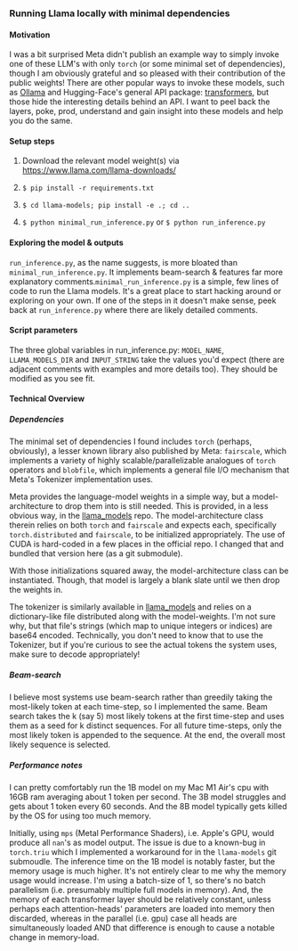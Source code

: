 ### Running Llama locally with minimal dependencies

#### Motivation

I was a bit surprised Meta didn't publish an example way to simply invoke one of these LLM's with only `torch` (or some minimal set of dependencies), though I am obviously grateful and so pleased with their contribution of the public weights! There are other popular ways to invoke these models, such as [Ollama](https://ollama.com/) and Hugging-Face's general API package: [transformers](https://pypi.org/project/transformers/), but those hide the interesting details behind an API. I want to peel back the layers, poke, prod, understand and gain insight into these models and help you do the same.

#### Setup steps

1. Download the relevant model weight(s) via https://www.llama.com/llama-downloads/

2. `$ pip install -r requirements.txt`

3. `$ cd llama-models; pip install -e .; cd ..`

4. `$ python minimal_run_inference.py` or `$ python run_inference.py`

#### Exploring the model & outputs

`run_inference.py`, as the name suggests, is more bloated than `minimal_run_inference.py`. It implements beam-search & features far more explanatory comments.`minimal_run_inference.py` is a simple, few lines of code to run the Llama models. It's a great place to start hacking around or exploring on your own. If one of the steps in it doesn't make sense, peek back at `run_inference.py` where there are likely detailed comments.

#### Script parameters

The three global variables in run_inference.py: `MODEL_NAME`, `LLAMA_MODELS_DIR` and `INPUT_STRING` take the values you'd expect (there are adjacent comments with examples and more details too). They should be modified as you see fit.

#### Technical Overview 

##### Dependencies

The minimal set of dependencies I found includes `torch` (perhaps, obviously), a lesser known library also published by Meta: `fairscale`, which implements a variety of highly scalable/parallelizable analogues of `torch` operators and `blobfile`, which implements a general file I/O mechanism that Meta's Tokenizer implementation uses.

Meta provides the language-model weights in a simple way, but a model-architecture to drop them into is still needed. This is provided, in a less obvious way, in the [llama_models](https://github.com/meta-llama/llama-models) repo. The model-architecture class therein relies on both `torch` and `fairscale` and expects each, specifically `torch.distributed` and `fairscale`, to be initialized appropriately. The use of CUDA is hard-coded in a few places in the official repo. I changed that and bundled that version here (as a git submodule).

With those initializations squared away, the model-architecture class can be instantiated. Though, that model is largely a blank slate until we then drop the weights in.

The tokenizer is similarly available in [llama_models](https://github.com/meta-llama/llama-models) and relies on a dictionary-like file distributed along with the model-weights. I'm not sure why, but that file's strings (which map to unique integers or indices) are base64 encoded. Technically, you don't need to know that to use the Tokenizer, but if you're curious to see the actual tokens the system uses, make sure to decode appropriately!

##### Beam-search

I believe most systems use beam-search rather than greedily taking the most-likely token at each time-step, so I implemented the same. Beam search takes the k (say 5) most likely
tokens at the first time-step and uses them as a seed for k distinct sequences. For all future time-steps, only the most likely token is appended to the sequence. At the end, the overall most likely sequence is selected.

##### Performance notes

I can pretty comfortably run the 1B model on my Mac M1 Air's cpu with 16GB ram averaging about 1 token per second. The 3B model struggles and gets about 1 token every 60 seconds. And the 8B model typically gets killed by the OS for using too much memory. 

Initially, using `mps` (Metal Performance Shaders), i.e. Apple's GPU, would produce all `nan`'s as model output. The issue is due to a known-bug in `torch.triu` which I implemented a workaround for in the `llama-models` git submoudle. The inference time on the 1B model is notably faster, but the memory usage is much higher. It's not entirely clear to me why the memory usage would increase. I'm using a batch-size of 1, so there's no batch parallelism (i.e. presumably multiple full models in memory). And, the memory of each transformer layer should be relatively constant, unless perhaps each attention-heads' parameters are loaded into memory then discarded, whereas in the parallel (i.e. gpu) case all heads are simultaneously loaded AND that difference is enough to cause a notable change in memory-load.




